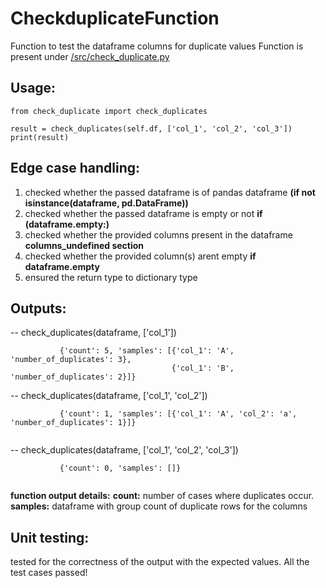 # CheckduplicateFunction

Function to test the dataframe columns for duplicate values
Function is present under [/src/check_duplicate.py](https://github.com/VinothCruze/CheckDuplicatesFunction/blob/main/src/check_duplicate.py)


## Usage:
```
from check_duplicate import check_duplicates

result = check_duplicates(self.df, ['col_1', 'col_2', 'col_3'])
print(result)
```

## Edge case handling:

1)  checked whether the passed dataframe is of pandas dataframe **(if not isinstance(dataframe, pd.DataFrame))**
2)  checked whether the passed dataframe is empty or not **if (dataframe.empty:)**
3)  checked whether the provided columns present in the dataframe **columns_undefined section**
4)  checked whether the provided column(s) arent empty **if dataframe.empty**
5)  ensured the return type to dictionary type


## Outputs:
-- check_duplicates(dataframe, ['col_1'])
```
           {'count': 5, 'samples': [{'col_1': 'A', 'number_of_duplicates': 3}, 
                                    {'col_1': 'B', 'number_of_duplicates': 2}]}
 ```
                                    
-- check_duplicates(dataframe, ['col_1', 'col_2'])
```
           {'count': 1, 'samples': [{'col_1': 'A', 'col_2': 'a', 'number_of_duplicates': 1}]}
           
```
           
-- check_duplicates(dataframe, ['col_1', 'col_2', 'col_3'])
```
           {'count': 0, 'samples': []}
           
```           
           
 **function output details:**
 **count:** number of cases where duplicates occur.
 **samples:** dataframe with group count of duplicate rows for the columns 
 
 ## Unit testing:
  tested for the correctness of the output with the expected values. All the test cases passed!


